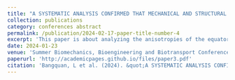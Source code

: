 ```yaml
---
title: "A SYSTEMATIC ANALYSIS CONFIRMED THAT MECHANICAL AND STRUCTURAL ANISOTROPIES DO NOT CONCUR IN 37% OF EQUATORIAL SCLERA SAMPLES"
collection: publications
category: conferences abstract
permalink: /publication/2024-02-17-paper-title-number-4
excerpt: 'This paper is about analyzing the anisotropies of the equatorial sclera.'
date: 2024-01-23
venue: 'Summer Biomechanics, Bioengineering and Biotransport Conference'
paperurl: 'http://academicpages.github.io/files/paper3.pdf'
citation: 'Bangquan, L et al. (2024). &quot;A SYSTEMATIC ANALYSIS CONFIRMED THAT MECHANICAL AND STRUCTURAL ANISOTROPIES DO NOT CONCUR IN 37% OF EQUATORIAL SCLERA SAMPLES.&quot; <i>SB3C</i>.'
---
```



